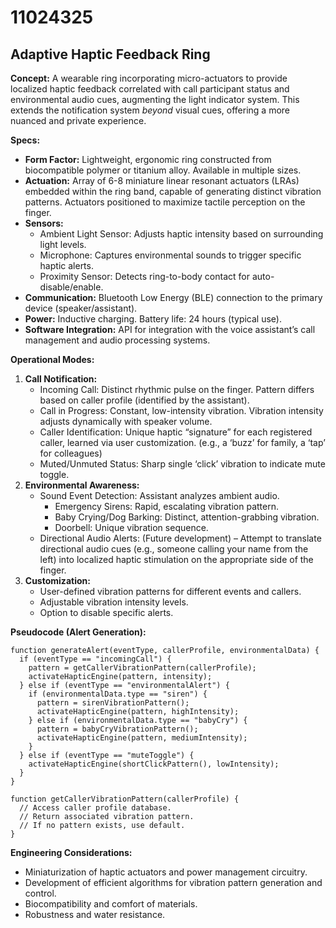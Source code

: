 # 11024325

## Adaptive Haptic Feedback Ring

**Concept:** A wearable ring incorporating micro-actuators to provide localized haptic feedback correlated with call participant status and environmental audio cues, augmenting the light indicator system. This extends the notification system *beyond* visual cues, offering a more nuanced and private experience.

**Specs:**

*   **Form Factor:** Lightweight, ergonomic ring constructed from biocompatible polymer or titanium alloy. Available in multiple sizes.
*   **Actuation:** Array of 6-8 miniature linear resonant actuators (LRAs) embedded within the ring band, capable of generating distinct vibration patterns.  Actuators positioned to maximize tactile perception on the finger.
*   **Sensors:**
    *   Ambient Light Sensor:  Adjusts haptic intensity based on surrounding light levels.
    *   Microphone:  Captures environmental sounds to trigger specific haptic alerts.
    *   Proximity Sensor: Detects ring-to-body contact for auto-disable/enable.
*   **Communication:** Bluetooth Low Energy (BLE) connection to the primary device (speaker/assistant).
*   **Power:**  Inductive charging. Battery life: 24 hours (typical use).
*   **Software Integration:**  API for integration with the voice assistant’s call management and audio processing systems.

**Operational Modes:**

1.  **Call Notification:**
    *   Incoming Call:  Distinct rhythmic pulse on the finger. Pattern differs based on caller profile (identified by the assistant).
    *   Call in Progress: Constant, low-intensity vibration.  Vibration intensity adjusts dynamically with speaker volume.
    *   Caller Identification:  Unique haptic “signature” for each registered caller, learned via user customization.  (e.g., a ‘buzz’ for family, a ‘tap’ for colleagues)
    *   Muted/Unmuted Status:  Sharp single ‘click’ vibration to indicate mute toggle.
2.  **Environmental Awareness:**
    *   Sound Event Detection:  Assistant analyzes ambient audio.
        *   Emergency Sirens: Rapid, escalating vibration pattern.
        *   Baby Crying/Dog Barking:  Distinct, attention-grabbing vibration.
        *   Doorbell: Unique vibration sequence.
    *   Directional Audio Alerts:  (Future development) – Attempt to translate directional audio cues (e.g., someone calling your name from the left) into localized haptic stimulation on the appropriate side of the finger.
3.  **Customization:**
    *   User-defined vibration patterns for different events and callers.
    *   Adjustable vibration intensity levels.
    *   Option to disable specific alerts.

**Pseudocode (Alert Generation):**

```
function generateAlert(eventType, callerProfile, environmentalData) {
  if (eventType == "incomingCall") {
    pattern = getCallerVibrationPattern(callerProfile);
    activateHapticEngine(pattern, intensity);
  } else if (eventType == "environmentalAlert") {
    if (environmentalData.type == "siren") {
      pattern = sirenVibrationPattern();
      activateHapticEngine(pattern, highIntensity);
    } else if (environmentalData.type == "babyCry") {
      pattern = babyCryVibrationPattern();
      activateHapticEngine(pattern, mediumIntensity);
    }
  } else if (eventType == "muteToggle") {
    activateHapticEngine(shortClickPattern(), lowIntensity);
  }
}

function getCallerVibrationPattern(callerProfile) {
  // Access caller profile database.
  // Return associated vibration pattern.
  // If no pattern exists, use default.
}
```

**Engineering Considerations:**

*   Miniaturization of haptic actuators and power management circuitry.
*   Development of efficient algorithms for vibration pattern generation and control.
*   Biocompatibility and comfort of materials.
*   Robustness and water resistance.